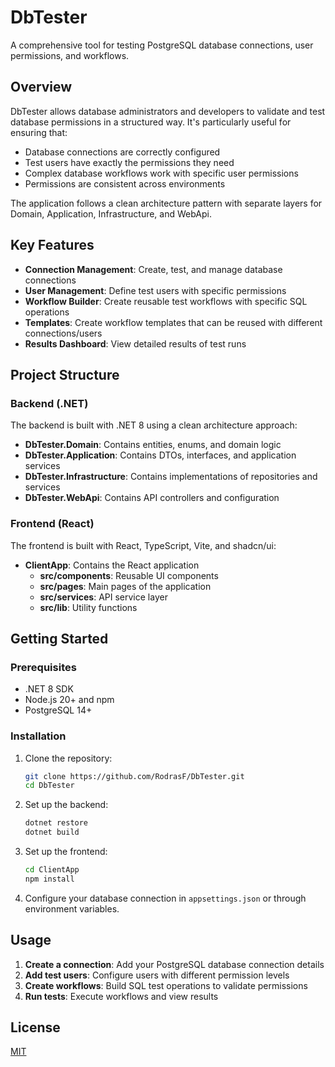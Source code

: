 # DbTester

A comprehensive tool for testing PostgreSQL database connections, user permissions, and workflows.

## Overview

DbTester allows database administrators and developers to validate and test database permissions in a structured way. It's particularly useful for ensuring that:

- Database connections are correctly configured
- Test users have exactly the permissions they need
- Complex database workflows work with specific user permissions
- Permissions are consistent across environments

The application follows a clean architecture pattern with separate layers for Domain, Application, Infrastructure, and WebApi.

## Key Features

- **Connection Management**: Create, test, and manage database connections
- **User Management**: Define test users with specific permissions
- **Workflow Builder**: Create reusable test workflows with specific SQL operations
- **Templates**: Create workflow templates that can be reused with different connections/users
- **Results Dashboard**: View detailed results of test runs

## Project Structure

### Backend (.NET)

The backend is built with .NET 8 using a clean architecture approach:

- **DbTester.Domain**: Contains entities, enums, and domain logic
- **DbTester.Application**: Contains DTOs, interfaces, and application services
- **DbTester.Infrastructure**: Contains implementations of repositories and services
- **DbTester.WebApi**: Contains API controllers and configuration

### Frontend (React)

The frontend is built with React, TypeScript, Vite, and shadcn/ui:

- **ClientApp**: Contains the React application
  - **src/components**: Reusable UI components
  - **src/pages**: Main pages of the application
  - **src/services**: API service layer
  - **src/lib**: Utility functions

## Getting Started

### Prerequisites

- .NET 8 SDK
- Node.js 20+ and npm
- PostgreSQL 14+

### Installation

1. Clone the repository:

   ```bash
   git clone https://github.com/RodrasF/DbTester.git
   cd DbTester
   ```

2. Set up the backend:

   ```bash
   dotnet restore
   dotnet build
   ```

3. Set up the frontend:

   ```bash
   cd ClientApp
   npm install
   ```

4. Configure your database connection in `appsettings.json` or through environment variables.

## Usage

1. **Create a connection**: Add your PostgreSQL database connection details
2. **Add test users**: Configure users with different permission levels
3. **Create workflows**: Build SQL test operations to validate permissions
4. **Run tests**: Execute workflows and view results

## License

[MIT](LICENSE)
